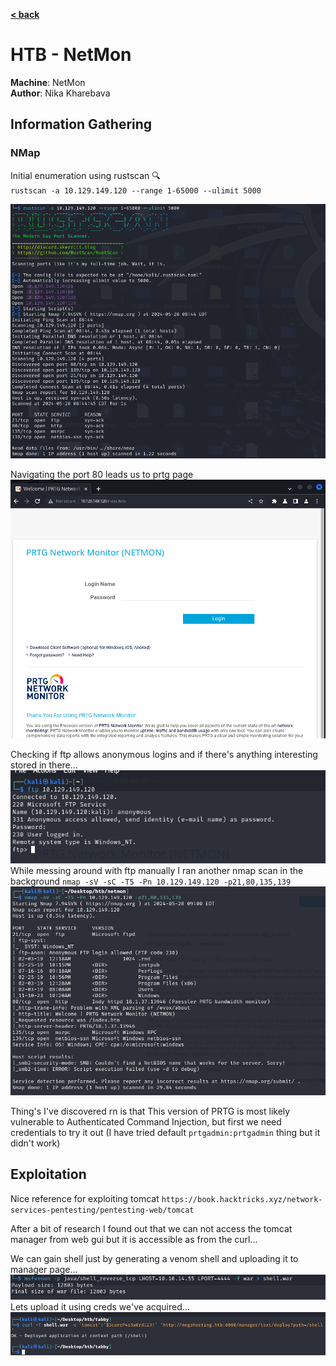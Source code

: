 [**< back**](/README.md)

# HTB - NetMon
**Machine**: NetMon  
**Author**: Nika Kharebava  

## Information Gathering  
### NMap  
Initial enumeration using rustscan :mag:  
`rustscan -a 10.129.149.120 --range 1-65000 --ulimit 5000`  

![initial_rustscan](/_storage/_img/_pentest_labs/_htb/netmon/initial_rustscan.png)  

Navigating the port 80 leads us to prtg page  
![prtg_mon](/_storage/_img/_pentest_labs/_htb/netmon/prtg_network_monitoring.png)  

Checking if ftp allows anonymous logins and if there's anything interesting stored in there...  
![ftp_anon](/_storage/_img/_pentest_labs/_htb/netmon/ftp_anonymous_login_check.png)  
While messing around with ftp manually I ran another nmap scan in the background `nmap -sV -sC -T5 -Pn 10.129.149.120 -p21,80,135,139`  
![background_nmap_scan](/_storage/_img/_pentest_labs/_htb/netmon/background_nmap_scan.png)  

Thing's I've discovered rn is that This version of PRTG is most likely vulnerable to Authenticated Command Injection, but first we need credentials to try it out (I have tried default `prtgadmin:prtgadmin` thing but it didn't work)   


## Exploitation

Nice reference for exploiting tomcat `https://book.hacktricks.xyz/network-services-pentesting/pentesting-web/tomcat`


After a bit of research I found out that we can not access the tomcat manager from web gui but it is accessible as from the curl...  

We can gain shell just by generating a venom shell and uploading it to manager page...  
![msfvenom_generate_shell](/_storage/_img/_pentest_labs/_htb/tabby/msfvenom_generate_shell.png)  
Lets upload it using creds we've acquired...  
![shell_uploaded](/_storage/_img/_pentest_labs/_htb/tabby/shell_uploaded.png)  
